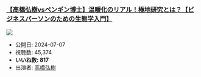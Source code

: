 ### [【高橋弘樹vsペンギン博士】温暖化のリアル！極地研究とは？【ビジネスパーソンのための生態学入門】](https://www.youtube.com/watch?v=7I0wQSuJN8s)
[![](https://img.youtube.com/vi/7I0wQSuJN8s/sddefault.jpg)](https://www.youtube.com/watch?v=7I0wQSuJN8s)
-   公開日: 2024-07-07
-   視聴数: 45,374
-   **いいね数: 817**
-   出演者: [高橋弘樹](/rehacq_fan/people/高橋弘樹 "wikilink")
